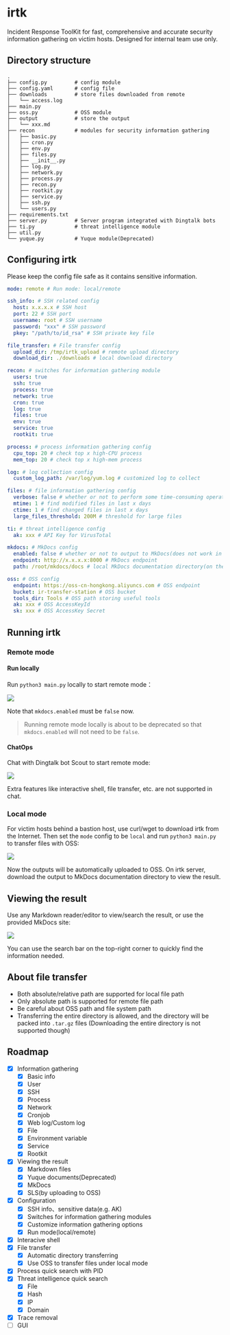 # irtk

Incident Response ToolKit for fast, comprehensive and accurate security information gathering on victim hosts. Designed for internal team use only.

## Directory structure

```
.
├── config.py         # config module
├── config.yaml       # config file
├── downloads         # store files downloaded from remote
│   └── access.log
├── main.py
├── oss.py            # OSS module
├── output            # store the output
│   └── xxx.md
├── recon             # modules for security information gathering
│   ├── basic.py
│   ├── cron.py
│   ├── env.py
│   ├── files.py
│   ├── __init__.py
│   ├── log.py
│   ├── network.py
│   ├── process.py
│   ├── recon.py
│   ├── rootkit.py
│   ├── service.py
│   ├── ssh.py
│   └── users.py
├── requirements.txt
├── server.py         # Server program integrated with Dingtalk bots
├── ti.py             # threat intelligence module
├── util.py
└── yuque.py          # Yuque module(Deprecated)
```

## Configuring irtk

Please keep the config file safe as it contains sensitive information.

```yaml
mode: remote # Run mode: local/remote

ssh_info: # SSH related config
  host: x.x.x.x # SSH host
  port: 22 # SSH port
  username: root # SSH username
  password: "xxx" # SSH password
  pkey: "/path/to/id_rsa" # SSH private key file

file_transfer: # File transfer config
  upload_dir: /tmp/irtk_upload # remote upload directory
  download_dir: ./downloads # local download directory

recon: # switches for information gathering module
  users: true
  ssh: true
  process: true
  network: true
  cron: true
  log: true
  files: true
  env: true
  service: true
  rootkit: true

process: # process information gathering config
  cpu_top: 20 # check top x high-CPU process
  mem_top: 20 # check top x high-mem process

log: # log collection config
  custom_log_path: /var/log/yum.log # customized log to collect

files: # file information gathering config
  verbose: false # whether or not to perform some time-consuming operations
  mtime: 1 # find modified files in last x days
  ctime: 1 # find changed files in last x days
  large_files_threshold: 200M # threshold for large files

ti: # threat intelligence config
  ak: xxx # API Key for VirusTotal

mkdocs: # MkDocs config
  enabled: false # whether or not to output to MkDocs(does not work in local mode)
  endpoint: http://x.x.x.x:8000 # MkDocs endpoint
  path: /root/mkdocs/docs # local MkDocs documentation directory(on the endpoint server)

oss: # OSS config
  endpoint: https://oss-cn-hongkong.aliyuncs.com # OSS endpoint
  bucket: ir-transfer-station # OSS bucket
  tools_dir: Tools # OSS path storing useful tools
  ak: xxx # OSS AccessKeyId
  sk: xxx # OSS AccessKey Secret
```

## Running irtk

### Remote mode

#### Run locally

Run `python3 main.py` locally to start remote mode：

![](images/0.png)

Note that `mkdocs.enabled` must be `false` now.

> Running remote mode locally is about to be deprecated so that `mkdocs.enabled` will not need to be `false`.

#### ChatOps

Chat with Dingtalk bot Scout to start remote mode:

![](images/1.png)

Extra features like interactive shell, file transfer, etc. are not supported in chat.

### Local mode

For victim hosts behind a bastion host, use curl/wget to download irtk from the Internet. Then set the `mode` config to be `local` and run `python3 main.py` to transfer files with OSS:

![](images/2.png)

Now the outputs will be automatically uploaded to OSS. On irtk server, download the output to MkDocs documentation directory to view the result.

## Viewing the result

Use any Markdown reader/editor to view/search the result, or use the provided MkDocs site:

![](images/3.png)

You can use the search bar on the top-right corner to quickly find the information needed.

## About file transfer

- Both absolute/relative path are supported for local file path
- Only absolute path is supported for remote file path
- Be careful about OSS path and file system path
- Transferring the entire directory is allowed, and the directory will be packed into `.tar.gz` files (Downloading the entire directory is not supported though)

## Roadmap

- [x] Information gathering
  - [x] Basic info
  - [x] User
  - [x] SSH
  - [x] Process
  - [x] Network
  - [x] Cronjob
  - [x] Web log/Custom log
  - [x] File
  - [x] Environment variable
  - [x] Service
  - [x] Rootkit
- [x] Viewing the result
  - [x] Markdown files
  - [x] Yuque documents(Deprecated)
  - [x] MkDocs
  - [x] SLS(by uploading to OSS)
- [x] Configuration
  - [x] SSH info、sensitive data(e.g. AK)
  - [x] Switches for information gathering modules
  - [x] Customize information gathering options
  - [x] Run mode(local/remote)
- [x] Interacive shell
- [x] File transfer
  - [x] Automatic directory transferring
  - [x] Use OSS to transfer files under local mode
- [x] Process quick search with PID
- [x] Threat intelligence quick search
  - [x] File
  - [x] Hash
  - [x] IP
  - [x] Domain
- [x] Trace removal
- [ ] GUI
